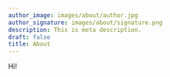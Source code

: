 ```yaml
---
author_image: images/about/author.jpg
author_signature: images/about/signature.png
description: This is meta description.
draft: false
title: About
---
```


Hi!
